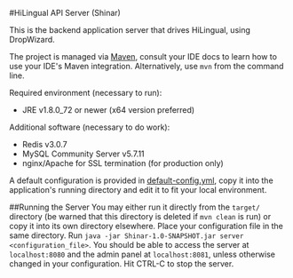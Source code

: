 #HiLingual API Server (Shinar)

This is the backend application server that drives HiLingual, using DropWizard.

The project is managed via [Maven](https://maven.apache.org/), consult your IDE 
docs to learn how to use your IDE's Maven integration. Alternatively, use `mvn`
from the command line.

Required environment (necessary to run):

 - JRE v1.8.0_72 or newer (x64 version preferred)

Additional software (necessary to do work):

 - Redis v3.0.7
 - MySQL Community Server v5.7.11
 - nginx/Apache for SSL termination (for production only)

A default configuration is provided in [default-config.yml](default-config.yml), 
copy it into the application's running directory and edit it to fit your local 
environment.

##Running the Server
You may either run it directly from the `target/` directory (be warned that 
this directory is deleted if `mvn clean` is run) or copy it into its own 
directory elsewhere. Place your configuration file in the same directory. 
Run `java -jar Shinar-1.0-SNAPSHOT.jar server <configuration_file>`. You 
should be able to access the server at `localhost:8080` and the admin panel 
at `localhost:8081`, unless otherwise changed in your configuration.
Hit CTRL-C to stop the server.
